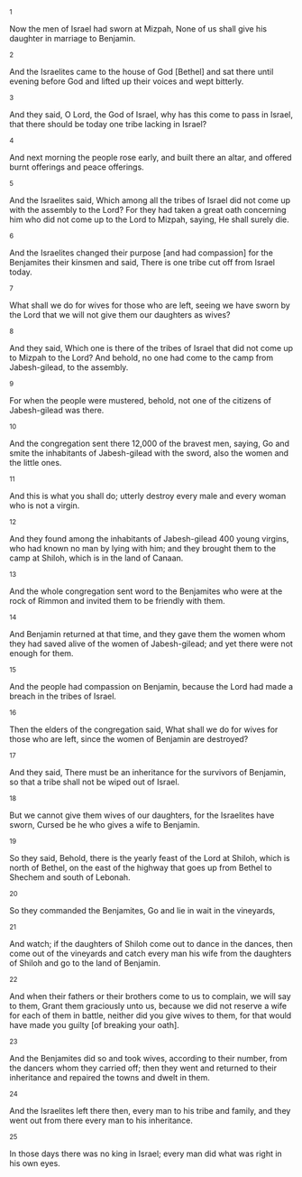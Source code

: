 <sup>1</sup> 

Now the men of Israel had sworn at Mizpah, None of us shall give his daughter in marriage to Benjamin. 

<sup>2</sup> 

And the Israelites came to the house of God [Bethel] and sat there until evening before God and lifted up their voices and wept bitterly. 

<sup>3</sup> 

And they said, O Lord, the God of Israel, why has this come to pass in Israel, that there should be today one tribe lacking in Israel? 

<sup>4</sup> 

And next morning the people rose early, and built there an altar, and offered burnt offerings and peace offerings. 

<sup>5</sup> 

And the Israelites said, Which among all the tribes of Israel did not come up with the assembly to the Lord? For they had taken a great oath concerning him who did not come up to the Lord to Mizpah, saying, He shall surely die. 

<sup>6</sup> 

And the Israelites changed their purpose [and had compassion] for the Benjamites their kinsmen and said, There is one tribe cut off from Israel today. 

<sup>7</sup> 

What shall we do for wives for those who are left, seeing we have sworn by the Lord that we will not give them our daughters as wives? 

<sup>8</sup> 

And they said, Which one is there of the tribes of Israel that did not come up to Mizpah to the Lord? And behold, no one had come to the camp from Jabesh-gilead, to the assembly. 

<sup>9</sup> 

For when the people were mustered, behold, not one of the citizens of Jabesh-gilead was there. 

<sup>10</sup> 

And the congregation sent there 12,000 of the bravest men, saying, Go and smite the inhabitants of Jabesh-gilead with the sword, also the women and the little ones. 

<sup>11</sup> 

And this is what you shall do; utterly destroy every male and every woman who is not a virgin. 

<sup>12</sup> 

And they found among the inhabitants of Jabesh-gilead 400 young virgins, who had known no man by lying with him; and they brought them to the camp at Shiloh, which is in the land of Canaan. 

<sup>13</sup> 

And the whole congregation sent word to the Benjamites who were at the rock of Rimmon and invited them to be friendly with them. 

<sup>14</sup> 

And Benjamin returned at that time, and they gave them the women whom they had saved alive of the women of Jabesh-gilead; and yet there were not enough for them. 

<sup>15</sup> 

And the people had compassion on Benjamin, because the Lord had made a breach in the tribes of Israel. 

<sup>16</sup> 

Then the elders of the congregation said, What shall we do for wives for those who are left, since the women of Benjamin are destroyed? 

<sup>17</sup> 

And they said, There must be an inheritance for the survivors of Benjamin, so that a tribe shall not be wiped out of Israel. 

<sup>18</sup> 

But we cannot give them wives of our daughters, for the Israelites have sworn, Cursed be he who gives a wife to Benjamin. 

<sup>19</sup> 

So they said, Behold, there is the yearly feast of the Lord at Shiloh, which is north of Bethel, on the east of the highway that goes up from Bethel to Shechem and south of Lebonah. 

<sup>20</sup> 

So they commanded the Benjamites, Go and lie in wait in the vineyards, 

<sup>21</sup> 

And watch; if the daughters of Shiloh come out to dance in the dances, then come out of the vineyards and catch every man his wife from the daughters of Shiloh and go to the land of Benjamin. 

<sup>22</sup> 

And when their fathers or their brothers come to us to complain, we will say to them, Grant them graciously unto us, because we did not reserve a wife for each of them in battle, neither did you give wives to them, for that would have made you guilty [of breaking your oath]. 

<sup>23</sup> 

And the Benjamites did so and took wives, according to their number, from the dancers whom they carried off; then they went and returned to their inheritance and repaired the towns and dwelt in them. 

<sup>24</sup> 

And the Israelites left there then, every man to his tribe and family, and they went out from there every man to his inheritance. 

<sup>25</sup> 

In those days there was no king in Israel; every man did what was right in his own eyes.